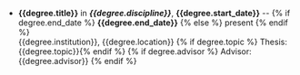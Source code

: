 * **{{degree.title}}** in ***{{degree.discipline}}***, **{{degree.start_date}}** -- {% if degree.end_date %} **{{degree.end_date}}** {% else %} present {% endif %}   
{{degree.institution}}, {{degree.location}}  {% if degree.topic %} 
Thesis: {{degree.topic}}{% endif %}  {% if degree.advisor %}
Advisor: {{degree.advisor}}  {% endif %}
